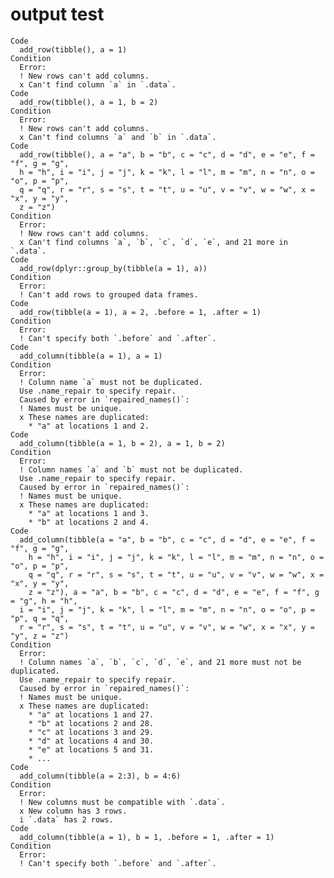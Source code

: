 # output test

    Code
      add_row(tibble(), a = 1)
    Condition
      Error:
      ! New rows can't add columns.
      x Can't find column `a` in `.data`.
    Code
      add_row(tibble(), a = 1, b = 2)
    Condition
      Error:
      ! New rows can't add columns.
      x Can't find columns `a` and `b` in `.data`.
    Code
      add_row(tibble(), a = "a", b = "b", c = "c", d = "d", e = "e", f = "f", g = "g",
      h = "h", i = "i", j = "j", k = "k", l = "l", m = "m", n = "n", o = "o", p = "p",
      q = "q", r = "r", s = "s", t = "t", u = "u", v = "v", w = "w", x = "x", y = "y",
      z = "z")
    Condition
      Error:
      ! New rows can't add columns.
      x Can't find columns `a`, `b`, `c`, `d`, `e`, and 21 more in `.data`.
    Code
      add_row(dplyr::group_by(tibble(a = 1), a))
    Condition
      Error:
      ! Can't add rows to grouped data frames.
    Code
      add_row(tibble(a = 1), a = 2, .before = 1, .after = 1)
    Condition
      Error:
      ! Can't specify both `.before` and `.after`.
    Code
      add_column(tibble(a = 1), a = 1)
    Condition
      Error:
      ! Column name `a` must not be duplicated.
      Use .name_repair to specify repair.
      Caused by error in `repaired_names()`:
      ! Names must be unique.
      x These names are duplicated:
        * "a" at locations 1 and 2.
    Code
      add_column(tibble(a = 1, b = 2), a = 1, b = 2)
    Condition
      Error:
      ! Column names `a` and `b` must not be duplicated.
      Use .name_repair to specify repair.
      Caused by error in `repaired_names()`:
      ! Names must be unique.
      x These names are duplicated:
        * "a" at locations 1 and 3.
        * "b" at locations 2 and 4.
    Code
      add_column(tibble(a = "a", b = "b", c = "c", d = "d", e = "e", f = "f", g = "g",
        h = "h", i = "i", j = "j", k = "k", l = "l", m = "m", n = "n", o = "o", p = "p",
        q = "q", r = "r", s = "s", t = "t", u = "u", v = "v", w = "w", x = "x", y = "y",
        z = "z"), a = "a", b = "b", c = "c", d = "d", e = "e", f = "f", g = "g", h = "h",
      i = "i", j = "j", k = "k", l = "l", m = "m", n = "n", o = "o", p = "p", q = "q",
      r = "r", s = "s", t = "t", u = "u", v = "v", w = "w", x = "x", y = "y", z = "z")
    Condition
      Error:
      ! Column names `a`, `b`, `c`, `d`, `e`, and 21 more must not be duplicated.
      Use .name_repair to specify repair.
      Caused by error in `repaired_names()`:
      ! Names must be unique.
      x These names are duplicated:
        * "a" at locations 1 and 27.
        * "b" at locations 2 and 28.
        * "c" at locations 3 and 29.
        * "d" at locations 4 and 30.
        * "e" at locations 5 and 31.
        * ...
    Code
      add_column(tibble(a = 2:3), b = 4:6)
    Condition
      Error:
      ! New columns must be compatible with `.data`.
      x New column has 3 rows.
      i `.data` has 2 rows.
    Code
      add_column(tibble(a = 1), b = 1, .before = 1, .after = 1)
    Condition
      Error:
      ! Can't specify both `.before` and `.after`.

